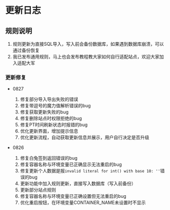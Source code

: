 # 更新日志

## 规则说明

1. 规则更新为直接SQL导入，写入前会备份数据库，如果遇到数据库崩溃，可以通过备份恢复
2. 我已发布通用规则，马上也会发布教程教大家如何自行适配站点，欢迎大家加入适配大军

### 更新修复

- 0827
    1. 修复部分导入导出失败的错误 
    2. 修复带逗号的魔力值解析错误的bug
    3. 修复获取更新失败的bug
    4. 修复删除站点时权限拒绝的bug 
    5. 修复PT时间刷新状态时报错的bug
    6. 优化更新界面，增加提示信息
    7. 优化更新流程，自动获取更新信息并展示，用户自行决定是否升级

- 0826
    1. 修复白兔签到返回错误的bug
    2. 修复容器名称与环境变量已正确显示无法重启的bug
    3. 修复更新个人数据是报`invalid literal for int() with base 10: ''`错误的bug
    4. 更新功能中加入规则更新，直接写入数据库（写入前备份）
    5. 更新部分站点规则
    6. 修复容器名称与环境变量已正确设置但无法重启的bug 
    7. 优化重启按钮，在环境变量CONTAINER_NAME未设置时不显示

